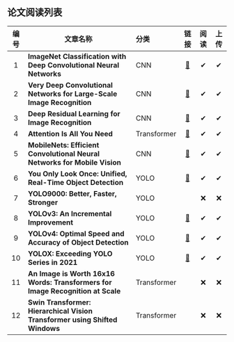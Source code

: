 ## 论文阅读列表

| 编号 | 文章名称                                                     | 分类        |                             链接                             | 阅读 | 上传 |
| :--: | ------------------------------------------------------------ | :---------- | :----------------------------------------------------------: | :--: | :--: |
|  1   | **ImageNet Classification with Deep Convolutional Neural Networks** | CNN         | [🎫](https://github.com/chairc/daily-learning/tree/main/paper-reading/CNN/ImageNet%20Classification%20with%20Deep%20Convolutional%20Neural%20Networks) |  ✔   |  ✔   |
|  2   | **Very Deep Convolutional Networks for Large-Scale Image Recognition** | CNN         | [🎫](https://github.com/chairc/daily-learning/tree/main/paper-reading/CNN/Very%20Deep%20Convolutional%20Networks%20for%20Large-Scale%20Image%20Recognition) |  ✔   |  ✔   |
|  3   | **Deep Residual Learning for Image Recognition**             | CNN         | [🎫](https://github.com/chairc/daily-learning/tree/main/paper-reading/CNN/Deep%20Residual%20Learning%20for%20Image%20Recognition) |  ✔   |  ✔   |
|  4   | **Attention Is All You Need**                                | Transformer | [🎫](https://github.com/chairc/daily-learning/tree/main/paper-reading/Transformer/Attention%20Is%20All%20You%20Need) |  ✔   |  ✔   |
|  5   | **MobileNets: Efficient Convolutional Neural Networks for Mobile Vision** | CNN         | [🎫](https://github.com/chairc/daily-learning/tree/main/paper-reading/CNN/MobileNets%20Efficient%20Convolutional%20Neural%20Networks%20for%20Mobile%20Vision) |  ✔   |  ✔   |
|  6   | **You Only Look Once: Unified, Real-Time Object Detection**  | YOLO        | [🎫](https://github.com/chairc/daily-learning/tree/main/paper-reading/YOLO/YOLOv1) |  ✔   |  ✔   |
|  7   | **YOLO9000: Better, Faster, Stronger**                       | YOLO        |                                                              |  ❌   |  ❌   |
|  8   | **YOLOv3: An Incremental Improvement**                       | YOLO        | [🎫](https://github.com/chairc/daily-learning/tree/main/paper-reading/YOLO/YOLOv3) |  ✔   |  ✔   |
|  9   | **YOLOv4: Optimal Speed and Accuracy of Object Detection**   | YOLO        | [🎫](https://github.com/chairc/daily-learning/tree/main/paper-reading/YOLO/YOLOv4) |  ✔   |  ✔   |
|  10  | **YOLOX: Exceeding YOLO Series in 2021**                     | YOLO        | [🎫](https://github.com/chairc/daily-learning/tree/main/paper-reading/YOLO/YOLOX) |  ✔   |  ✔   |
|  11  | **An Image is Worth 16x16 Words: Transformers for Image Recognition at Scale** | Transformer |                                                              |  ❌   |  ❌   |
|  12  | **Swin Transformer: Hierarchical Vision Transformer using Shifted Windows** | Transformer |                                                              |  ❌   |  ❌   |

